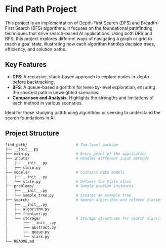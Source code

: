 # Find Path Project

This project is an implementation of Depth-First Search (DFS) and Breadth-First Search (BFS) algorithms. It focuses on the foundational pathfinding techniques that drive search-based AI applications. Using both DFS and BFS, this project explores different ways of navigating a graph or grid to reach a goal state, illustrating how each algorithm handles decision trees, efficiency, and solution paths.

## Key Features

- **DFS**: A recursive, stack-based approach to explore nodes in-depth before backtracking.
- **BFS**: A queue-based algorithm for level-by-level exploration, ensuring the shortest path in unweighted scenarios.
- **Comparison and Analysis**: Highlights the strengths and limitations of each method in various scenarios.

Ideal for those studying pathfinding algorithms or seeking to understand the search foundations in AI.

## Project Structure

```sh
find_path/                      # Top-level package
├── __init__.py
├── main.py                     # Entry point of the application
├── inputs/                     # Handles different input methods
│   ├── __init__.py
│   ├── stdin.py
├── models/                     # Contains data models
│   ├── __init__.py
│   └── state.py                # Defines the State class
├── problems/                   # Sample problem instances
│   ├── __init__.py
│   └── sample_tree.py          # Creates an example tree
├── search/                     # Search algorithms and related classes
│   ├── __init__.py
│   ├── algorithm.py
│   ├── frontier.py
│   └── storage/                # Storage structures for search algorithms
│       ├── __init__.py
│       ├── abstract.py
│       ├── queue.py
│       └── stack.py
└── README.md
```
